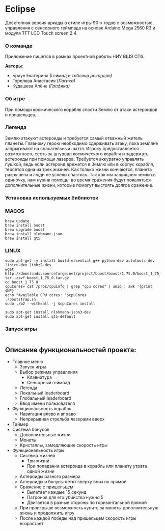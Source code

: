 # Eclipse
Десктопная версия аркады в стиле игры 90-х годов с возможностью управления с сенсорного геймпада на основе Arduino Mega 2560 R3 и модуля TFT LCD Touch screen 2.4.


### О команде
Приложение пишется в рамках проектной работы НИУ ВШЭ СПб.  

**Авторы**: 
* Браун Екатерина _(Геймад и таблица рекордов)_
* Горелова Анастасия _(Логика)_
* Кудашева Алёна _(Графика)_

### Об игре
При помощи космического корабля спасти Землю от атаки астероидов и пришельцев.

### Легенда  
Землю атакуют астероиды и требуется самый отважный житель планеты. Главному герою необходимо сдерживать атаку, пока земляне запрыгивают на спасательный шаттл. Игроку предоставляется возможность сесть за штурвал космического корабля и задержать астероиды при помощи лазеров. Требуется аккуратно управлять пушкой, ведь если астероид врежется в Землю или в корпус корабля, теряется одна из трех жизней. Как только жизни кончаются, планета разрушена и люди не успели спастись. Так как мы защищаем землю в одиночку, нам нужна помощь: во время сражения будут появляться дополнительные жизни, которые помогут выстоять долгое сражение. 


 <!-- (## Ход игры
- Игорк подключает ардуино к питанию. 
- Высвечивется менюшка с кнопкой "СТАРТ"
- Высвечивается предыстория, которую можно пропустить. 
- Далее показывается планеты и появляется корабль. 
- В левом верхнем углу таймер, в правом верхнем три жизни. 
- 3.. 2.. 1.. start
- Корабль двигается справа налево в самом низу экрана и бесконечно стреляет вверх лазером.
- Начинают лететь астероиды разного размера. (Чем больше астероид, тем больше выстрелов нужно для его уничтожения)
- Жизни теряются, когда астероид падает на планету (то есть мы его не убиваем) и когда он попадает в сам корабль.
- Иногда в космосе появляются сердечки, добавляющие жизни если их поймать лазером/поймать кораблем
- Когда у корабля кончаются жизни, время останавливается, а корабль перестает стрелять.
- На экзан выводится время в игре.
- Игра начинается заново. -->


<!-- ### Ход идеальной игры (идеи на будущее)
- **Добавить возможность управления и работы на ПК (то етсь реализовать компьютерную версию в дополнение к ардуино)**
- Игорк подключает алдруино к питанию. 
- **Высвечивется менюшка с кнопкой "СТАРТ", мировым рейтингом и обучалкой (мануал по работе с игрой)**
- Высвечивается предыстория, которую можно пропустить. 
- **Высвечивается меню, где вводится имя корабля, который будет спасать планеты в эту итерацию игры**
- Далее показывается планеты и появляется корабль. 
- В левом верхнем углу таймер, в правом верхнем три жизни. 
- 3.. 2.. 1.. start
- Корабль двигается справа налево в самом низу экрана и бесконечно стреляет вверх лазером.
- Начинают лететь астероиды разного размера. (Чем больше астероид, тем больше выстрелов нужно для его уничтожения)
- Жизни теряются, когда астероид падает на планету (то есть мы его не убиваем) и когда он попадает в сам корабль.
- Иногда в космосе появляются сердечки, добавляющие жизни если их поймать лазером/поймать кораблем
- **Иногда появляются монетки (ловить как сердечки)**
- **С какой-то периодичностью появляются промежуточные боссы,после убийства которых высвечивается меню, где за монетки можно купить модификации корабля**
- Когда у корабля кончаются жизни, время останавливается, а корабль перестает стрелять.
- На экзан выводится время в игры.
- **Время добавляется в мировой рейтинг под именем того корабля, на котором была эта игра**
- Игра начинается заново.) -->

### Установка используемых библиотек
### MACOS
```
brew update
brew install boost
brew upgrade boost
brew install nlohmann-json
brew install qt5
```
### LINUX
```
sudo apt-get -y install build-essential g++ python-dev autotools-dev libicu-dev libbz2-dev
wget http://downloads.sourceforge.net/project/boost/boost/1.75.0/boost_1_75_0.tar.gz
tar -zxvf boost_1_75_0.tar.gz
cd boost_1_75_0
cpuCores=`cat /proc/cpuinfo | grep "cpu cores" | uniq | awk '{print $NF}'`
echo "Available CPU cores: "$cpuCores
./bootstrap.sh  
sudo ./b2 --with=all -j $cpuCores install

sudo apt-get install nlohmann-json3-dev
sudo apt-get install qt5-default
```
### Запуск игры
```

```

## Описание функциональностей проекта:

* Главное меню
  + Запуск игры
  + Выбор режима управления 
    - Клавиатура
    - Сенсорный геймпад
  + Легенда
  + Локальный leaderboard
  + Глобальный leaderboard
  + Ввод имени пользователя
* Функциональность корабля 
  + Навигация влево и вправо
  + Непрерывная стрельба лазерами вверх 
* Таймер
* Система бонусов 
  - Дополнительные жизни
  - Монеты 
  - Кристаллы, замедляющие скорость игры
* Функциональность игры
  + Система жизней 
    - Три жизни 
    - При попадании астероида в корабль или планету утрата одной жизни
  + Астероиды разного размера
  + Астероиды и бонусы летят сверху вниз по прямой
  + Сражение с пришельцем  
    - Вылетает каждые 15 секунд 
    - Патронов для его убийства нужно 5
    - Двигается в разные стороны по горизонтальной прямой
  + При проигрыше возможность купить за монеты дополнительную жизнь и продолжить игру
  + После каждой победы над пришельцем скорость игры возрастает
 

